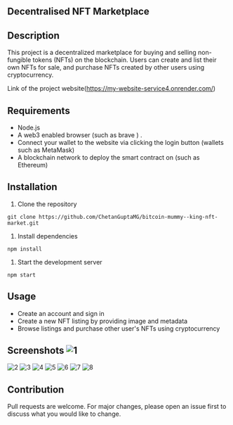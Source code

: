 ## Decentralised NFT Marketplace

## Description

This project is a decentralized marketplace for buying and selling non-fungible tokens (NFTs) on the blockchain. Users can create and list their own NFTs for sale, and purchase NFTs created by other users using cryptocurrency.

Link of the project website(https://my-website-service4.onrender.com/)
## Requirements

- Node.js
- A web3 enabled browser (such as brave ) .
- Connect your wallet to the website via clicking the login button (wallets such as MetaMask)
- A blockchain network to deploy the smart contract on (such as Ethereum)

## Installation

1. Clone the repository

```
git clone https://github.com/ChetanGuptaMG/bitcoin-mummy--king-nft-market.git

```

1. Install dependencies

```
npm install

```

1. Start the development server

```
npm start

```

## Usage

- Create an account and sign in
- Create a new NFT listing by providing image and metadata
- Browse listings and purchase other user's NFTs using cryptocurrency
## Screenshots ![1](https://user-images.githubusercontent.com/91548901/214609273-3dffd86c-dcdf-4872-b6c4-4239f8d6c2dc.png)
![2](https://user-images.githubusercontent.com/91548901/214609290-4b7fc774-6085-4867-b2de-531d9bf1a125.png)
![3](https://user-images.githubusercontent.com/91548901/214609307-5d07dacc-186a-46f3-9bcb-cb3d2494d22a.png)
![4](https://user-images.githubusercontent.com/91548901/214609312-a0e64807-95c1-467a-879c-469cd3d768c3.png)
![5](https://user-images.githubusercontent.com/91548901/214609319-2589626d-d4cd-4c4a-acd8-9d3a40e55f6c.png)
![6](https://user-images.githubusercontent.com/91548901/214609327-cb3cea2f-ec66-44d7-bdf2-dcccf869adf9.png)
![7](https://user-images.githubusercontent.com/91548901/214609336-8edcefc0-171c-4ce1-9301-7767c9e50c9a.png)
![8](https://user-images.githubusercontent.com/91548901/214609354-262ea9af-fab1-42fe-b22f-ae34c77d7893.png)



## Contribution

Pull requests are welcome. For major changes, please open an issue first to discuss what you would like to change.
